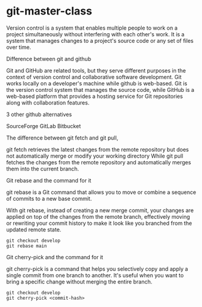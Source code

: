 # git-master-class

Version control is a system that enables multiple people to work on a project simultaneously without interfering with each other's work. It is a system that manages changes to a project's source code or any set of files over time.

Difference between git and github

Git and GitHub are related tools, but they serve different purposes in the context of version control and collaborative software development.
Git works locally on a developer's machine while github is web-based.
Git is the version control system that manages the source code, while GitHub is a web-based platform that provides a hosting service for Git repositories along with collaboration features.

3 other github alternatives

SourceForge
GitLab
Bitbucket

The difference between git fetch and git pull,

git fetch retrieves the latest changes from the remote repository but does not automatically merge or modify your working directory
While
git pull fetches the changes from the remote repository and automatically merges them into the current branch.


Git rebase and the command for it


git rebase is a Git command that allows you to move or combine a sequence of commits to a new base commit.

With git rebase, instead of creating a new merge commit, your changes are applied on top of the changes from the remote branch, effectively moving or rewriting your commit history to make it look like you branched from the updated remote state.

    git checkout develop
    git rebase main

Git cherry-pick and the command for it

git cherry-pick is a command that helps you selectively copy and apply a single commit from one branch to another. It's useful when you want to bring a specific change without merging the entire branch.

    git checkout develop
    git cherry-pick <commit-hash>
